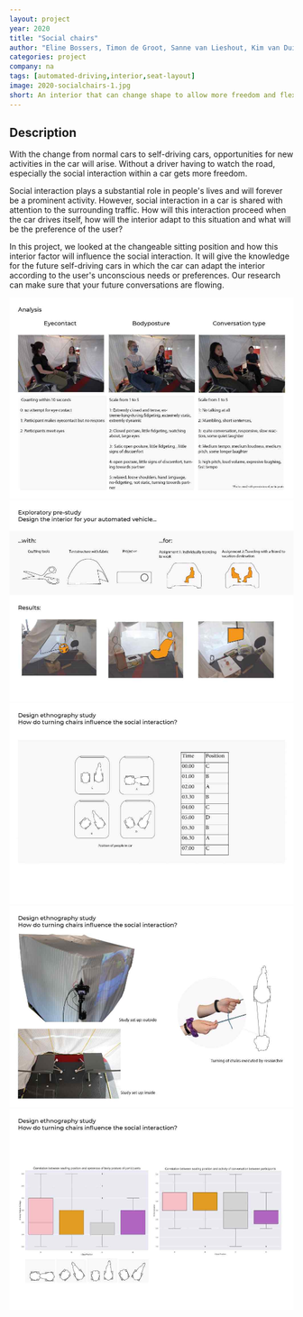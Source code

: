 ```yaml
---
layout: project
year: 2020
title: "Social chairs"
author: "Eline Bossers, Timon de Groot, Sanne van Lieshout, Kim van Duijnhoven"
categories: project
company: na
tags: [automated-driving,interior,seat-layout]
image: 2020-socialchairs-1.jpg
short: An interior that can change shape to allow more freedom and flexibility.
---
```


## Description
With the change from normal cars to self-driving cars, opportunities for new activities in the car will arise. Without a driver having to watch the road, especially the social interaction within a car gets more freedom.

Social interaction plays a substantial role in people's lives and will forever be a prominent activity. However, social interaction in a car is shared with attention to the surrounding traffic. How will this interaction proceed when the car drives itself, how will the interior adapt to this situation and what will be the preference of the user?

In this project, we looked at the changeable sitting position and how this interior factor will influence the social interaction. It will give the knowledge for the future self-driving cars in which the car can adapt the interior according to the user's unconscious needs or preferences. Our research can make sure that your future conversations are flowing.

<div class="project-image">
  <img src="/assets/img/2020-socialchairs-2.jpg">
</div>
<div class="project-image">
  <img src="/assets/img/2020-socialchairs-3.jpg">
</div>
<div class="project-image">
  <img src="/assets/img/2020-socialchairs-4.jpg">
</div>
<div class="project-image">
  <img src="/assets/img/2020-socialchairs-5.jpg">
</div>
<div class="project-image">
  <img src="/assets/img/2020-socialchairs-6.jpg">
</div>